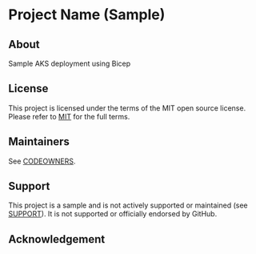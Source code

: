 # Project Name (Sample)

## About

Sample AKS deployment using Bicep

## License 

This project is licensed under the terms of the MIT open source license. Please refer to [MIT](./LICENSE) for the full terms.

## Maintainers 

See [CODEOWNERS](CODEOWNERS).

## Support

This project is a sample and is not actively supported or maintained (see [SUPPORT](SUPPORT.md)). It is not supported or officially endorsed by GitHub.


## Acknowledgement

